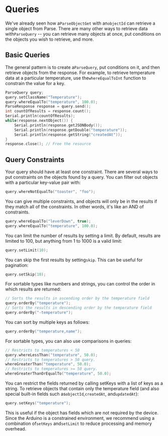 # Queries

We've already seen how a`ParseObjectGet` with an`objectId` can retrieve a single object from Parse. There are many other ways to retrieve data with`ParseQuery` -- you can retrieve many objects at once, put conditions on the objects you wish to retrieve, and more.

## Basic Queries

The general pattern is to create a`ParseQuery`, put conditions on it, and then retrieve objects from the response. For example, to retrieve temperature data at a particular temperature, use the`whereEqualToInt` function to constrain the value for a key.

```c
ParseQuery query;
query.setClassName("Temperature");
query.whereEqualTo("temperature", 100.0);
ParseResponse response = query.send();
int countOfResults = response.count();
Serial.println(countOfResults);
while(response.nextObject()) {
	Serial.println(response.getJSONBody());
	Serial.println(response.getDouble("temperature"));
	Serial.println(response.getString("createdAt"));
}
response.close(); // Free the resource
```

## Query Constraints

Your query should have at least one constraint. There are several ways to put constraints on the objects found by a query. You can filter out objects with a particular key-value pair with:

```c
query.whereNotEqualTo("toaster", "foo");
```

You can give multiple constraints, and objects will only be in the results if they match all of the constraints. In other words, it's like an AND of constraints.

```c
query.whereEqualTo("leverDown", true);
query.whereEqualTo("temperature", 100.0);
```

You can limit the number of results by setting a limit. By default, results are limited to 100, but anything from 1 to 1000 is a valid limit:

```c
query.setLimit(10);
```

You can skip the first results by setting`skip`. This can be useful for pagination:

```c
query.setSkip(10);
```

For sortable types like numbers and strings, you can control the order in which results are returned:

```c
// Sorts the results in ascending order by the temperature field
query.orderBy("temperature");
// Sorts the results in descending order by the temperature field
query.orderBy("-temperature");
```

You can sort by multiple keys as follows:

```c
query.orderBy("temperature,name");
```

For sortable types, you can also use comparisons in queries:

```c
// Restricts to temperatures < 50
query.whereLessThan("temperature", 50.0);
// Restricts to temperatures > 50 query.
whereGreaterThan("temperature", 50.0);
// Restricts to temperatures >= 50 query.
whereGreaterThanOrEqualTo("temperature", 50.0);
```

You can restrict the fields returned by calling setKeys with a list of keys as a string. To retrieve objects that contain only the temperature field (and also special built-in fields such as`objectId`,`createdAt`, and`updatedAt`):

```c
query.setKeys("temperature");
```

This is useful if the object has fields which are not required by the device. Since the Arduino is a constrained environment, we recommend using a combination of`setKeys` and`setLimit` to reduce processing and memory overhead.

